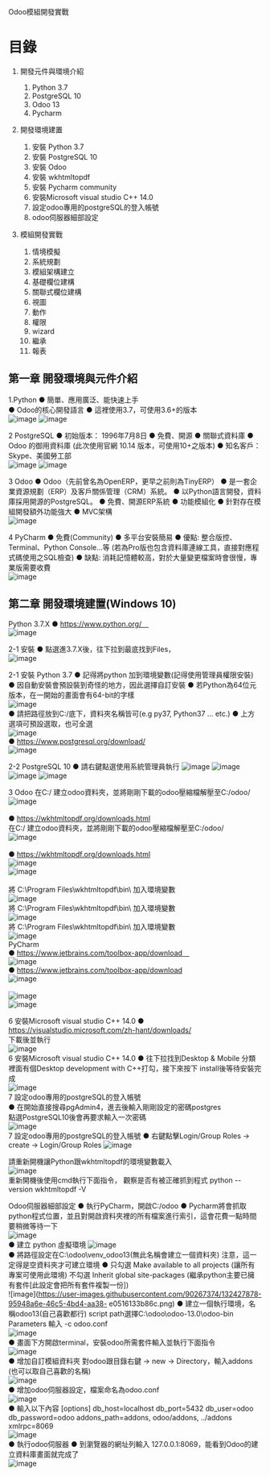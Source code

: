 Odoo模組開發實戰
# 目錄
 1.	開發元件與環境介紹
    1.	Python 3.7
    2.	PostgreSQL 10 
    3.	Odoo 13
    4.	Pycharm
 2.	開發環境建置
    1.	安裝 Python 3.7
    2.	安裝 PostgreSQL 10
    3.	安裝 Odoo
    4.	安裝 wkhtmltopdf
    5.	安裝 Pycharm community
    6.	安裝Microsoft visual studio C++ 14.0
    7.	設定odoo專用的postgreSQL的登入帳號
    8.	odoo伺服器細部設定
 
 3. 模組開發實戰
    1.	情境模擬
    2.	系統規劃
    3.	模組架構建立
    4.	基礎欄位建構
    5.	關聯式欄位建構
    6.	視圖
    7.	動作
    8.	權限
    9.	wizard
    10.	繼承
    11.	報表

## 第一章 開發環境與元件介紹
1.Python
    ●	簡單、應用廣泛、能快速上手      
    ● Odoo的核心開發語言
    ● 這裡使用3.7，可使用3.6+的版本 
    <br/>
    ![image](https://user-images.githubusercontent.com/90267374/132378090-e3dbfa23-8aea-4676-9cb6-f9e2156c0760.png) 
    ![image](https://user-images.githubusercontent.com/90267374/132426077-eaf595a3-df2b-4b49-a257-7c3aee82adba.png)

    
2 PostgreSQL
    ●	初始版本： 1996年7月8日
    ●	免費、開源
    ●	關聯式資料庫
    ●	Odoo 的御用資料庫 (此次使用官網 10.14 版本，可使用10+之版本)
    ●	知名客戶： Skype、美國勞工部
    <br/>
    ![image](https://user-images.githubusercontent.com/90267374/132426179-ecd5676e-4a62-4356-9a9a-5796ccb3f0ee.png)
    ![image](https://user-images.githubusercontent.com/90267374/132426244-031b78ba-b483-48b6-a801-c4c491389893.png)

 
3 Odoo
    ●	Odoo（先前曾名為OpenERP，更早之前則為TinyERP）
    ●	是一套企業資源規劃（ERP）及客戶關係管理（CRM）系統。
    ●	以Python語言開發，資料庫採用開源的PostgreSQL。
    ●	免費、開源ERP系統
    ●	功能模組化
    ●	針對存在模組開發額外功能強大
    ●	MVC架構
    <br/>
    ![image](https://user-images.githubusercontent.com/90267374/132426322-355c1607-67e3-49ee-91d4-b295d6907eef.png)

4 PyCharm
    ●	免費(Community)
    ●	多平台安裝簡易
    ●	優點: 整合版控、Terminal、Python Console...等
    (若為Pro版也包含資料庫連線工具，直接對應程式碼使用之SQL檢查)
    ●	缺點: 消耗記憶體較高，對於大量變更檔案時會很慢，專業版需要收費
    <br/>
    ![image](https://user-images.githubusercontent.com/90267374/132426356-6a4cff07-1e81-4ea3-9b3e-17f5fcb4ea82.png) 

 
## 第二章 開發環境建置(Windows 10)
Python 3.7.X
    ●	https://www.python.org/ 
    <br/>
    ![image](https://user-images.githubusercontent.com/90267374/132426467-749bb1f1-eee0-442c-988f-bf36cbf8b4d5.png)

2-1 安裝
    ●	點選進3.7.X後，往下拉到最底找到Files，
    <br/>
    ![image](https://user-images.githubusercontent.com/90267374/132426549-00ff245d-a2d1-4a7b-8a0b-3997774523ba.png)

2-1 安裝 Python 3.7
    ●	記得將python 加到環境變數(記得使用管理員權限安裝)
    ●	因自動安裝會預設裝到奇怪的地方，因此選擇自訂安裝
    ●	若Python為64位元版本，在一開始的畫面會有64-bit的字樣
    <br/>
    ![image](https://user-images.githubusercontent.com/90267374/132426628-3cf4c4e3-26b5-4d23-b8eb-0612b419fe66.png)
    <br/>
    ●	請把路徑放到C:/底下，資料夾名稱皆可(e.g py37, Python37 … etc.)
    ●	上方選項可預設選取，也可全選
    <br/>
    ![image](https://user-images.githubusercontent.com/90267374/132426667-eb9de1ad-67a9-4c37-abc4-598d621c47de.png)
    <br/>
    ●	https://www.postgresql.org/download/
     <br/>
    ![image](https://user-images.githubusercontent.com/90267374/132426957-580aca85-9cbe-4a2b-a6cb-9ee8c333f729.png) 


2-2 PostgreSQL 10
    ●	請右鍵點選使用系統管理員執行
    ![image](https://user-images.githubusercontent.com/90267374/132427073-46cec859-0ec1-4d35-9199-7ca8e56b09f7.png)
    ![image](https://user-images.githubusercontent.com/90267374/132427084-5640f10b-451f-4bbe-bd4d-4e439438b4cf.png)
    ![image](https://user-images.githubusercontent.com/90267374/132427104-610ccf24-9cae-4854-9c62-a7931259c91b.png)
    ![image](https://user-images.githubusercontent.com/90267374/132427119-ede4ee89-4913-41fb-a5d7-4d960f69e7f3.png)
 
3 Odoo
    在C:/ 建立odoo資料夾，並將剛剛下載的odoo壓縮檔解壓至C:/odoo/ 
    <br/>
    ![image](https://user-images.githubusercontent.com/90267374/132427152-91274c96-899b-4366-86a0-c8f22c3face0.png)        
    <br/>
    ●	https://wkhtmltopdf.org/downloads.html    
    在C:/ 建立odoo資料夾，並將剛剛下載的odoo壓縮檔解壓至C:/odoo/
    <br/>
    ![image](https://user-images.githubusercontent.com/90267374/132427203-d2fd90d5-f8f4-409b-b6c4-0ddd56b86d90.png)    
    <br/>
    ●	https://wkhtmltopdf.org/downloads.html
    <br/>
    ![image](https://user-images.githubusercontent.com/90267374/132427251-abc7c62c-9c0f-42dc-978a-3bfc9434a2aa.png)
    <br/>
    ![image](https://user-images.githubusercontent.com/90267374/132427285-0df4e88c-bb66-492f-beff-ed107ec7a0cb.png)    
    <br/>
    將 C:\Program Files\wkhtmltopdf\bin\ 加入環境變數
    <br/>
    ![image](https://user-images.githubusercontent.com/90267374/132427311-b0c2182e-c20b-4b32-b46b-a38c3896c86e.png)
    <br/>
    將 C:\Program Files\wkhtmltopdf\bin\ 加入環境變數
    <br/>
    ![image](https://user-images.githubusercontent.com/90267374/132427339-c2e17b6b-085f-44e3-8c1b-507068819f30.png)
    <br/>
    將 C:\Program Files\wkhtmltopdf\bin\ 加入環境變數
    <br/>
    ![image](https://user-images.githubusercontent.com/90267374/132427353-3dace1b7-bb94-4136-810b-b252a6ab8b12.png)
    <br/>
 PyCharm
    <br/>
    ●	https://www.jetbrains.com/toolbox-app/download 
    <br/>
    ![image](https://user-images.githubusercontent.com/90267374/132427412-1c290372-2b82-4312-8a3f-231d9a9f1f28.png)
    <br/>
    ●	https://www.jetbrains.com/toolbox-app/download
    <br/>
    ![image](https://user-images.githubusercontent.com/90267374/132427432-b70185a2-f004-4f50-8e8a-e51492d17a85.png)    
    <br/>
    ![image](https://user-images.githubusercontent.com/90267374/132427462-8080fa3c-0f0c-434c-85a4-7ded3828b528.png)
    <br/>
    ![image](https://user-images.githubusercontent.com/90267374/132427481-015af1a1-1887-4820-9bb1-b0ae3e6b9c37.png)
 
6 安裝Microsoft visual studio C++ 14.0
    ●	https://visualstudio.microsoft.com/zh-hant/downloads/
    <br/>
    下載後並執行
    <br/>
    ![image](https://user-images.githubusercontent.com/90267374/132427502-4a4f4051-e732-46d0-bdc0-33e407ee95ec.png)
    <br/>
    6 安裝Microsoft visual studio C++ 14.0
    ● 往下拉找到Desktop & Mobile 分類裡面有個Desktop development with C++打勾，接下來按下 install後等待安裝完成
    <br/>
    ![image](https://user-images.githubusercontent.com/90267374/132427537-6d26ca3a-ac6d-4d3e-b750-f56e3e0281d6.png)
    <br/>
    7 設定odoo專用的postgreSQL的登入帳號
    <br/>
    ● 在開始直接搜尋pgAdmin4，進去後輸入剛剛設定的密碼postgres
    <br/>
      點選PostgreSQL10後會再要求輸入一次密碼
    <br/>
    ![image](https://user-images.githubusercontent.com/90267374/132427567-d15ec86b-ad3f-4411-bced-50c4ab5d858b.png)
    <br/>
    7 設定odoo專用的postgreSQL的登入帳號
    ●	右鍵點擊Login/Group Roles -> create -> Login/Group Roles
      ![image](https://user-images.githubusercontent.com/90267374/132427707-43133b25-753c-462d-aaa9-60826ee8b961.png)

請重新開機讓Python跟wkhtmltopdf的環境變數載入
    <br/>
    ![image](https://user-images.githubusercontent.com/90267374/132427730-2423a8fe-26a5-4996-9ec9-a4bd00a101ee.png)
    <br/>
重新開機後使用cmd執行下面指令，
觀察是否有被正確抓到程式 python --version wkhtmltopdf -V

 Odoo伺服器細部設定
     ●	執行PyCharm，開啟C:/odoo
     ●	Pycharm將會抓取python程式位置，並且對開啟資料夾裡的所有檔案進行索引，這會花費一點時間要稍微等待一下
     <br/>
     ![image](https://user-images.githubusercontent.com/90267374/132427820-688c1e9b-f599-441f-92a0-f8309cedd3f0.png)
     <br/>
     ●	建立 python 虛擬環境
     ![image](https://user-images.githubusercontent.com/90267374/132427846-189eceb9-9801-4752-be58-7e4462091983.png)
     <br/>
     ●	將路徑設定在C:\odoo\venv_odoo13(無此名稱會建立一個資料夾) 注意，這一定得是空資料夾才可建立環境
     ●	只勾選 Make available to all projects (讓所有專案可使用此環境) 不勾選 Inherit global site-packages 
     (繼承python主要已擁有套件[此設定會把所有套件複製一份])
     <br/>
     ![image](https://user-images.githubusercontent.com/90267374/132427878-95948a6e-46c5-4bd4-aa38-   e0516133b86c.png) 
  ●	建立一個執行環境，名稱odoo13(自己喜歡都行) script path選擇C:\odoo\odoo-13.0\odoo-bin
      Parameters 輸入 -c odoo.conf
      <br/>
      ![image](https://user-images.githubusercontent.com/90267374/132427935-0663b81c-e3fe-4393-96d8-a3ee8b43d0ef.png)
      <br/>
  ●	畫面下方開啟terminal，安裝odoo所需套件輸入並執行下面指令
    <br/>
    ![image](https://user-images.githubusercontent.com/90267374/132427991-26dd53bf-807d-433f-8c79-5832ec4fd4b2.png)
    <br/>
  ●	增加自訂模組資料夾
    對odoo跟目錄右鍵 -> new -> Directory，輸入addons (也可以取自己喜歡的名稱)
    <br/>
    ![image](https://user-images.githubusercontent.com/90267374/132428035-310db03d-a897-442f-bbc7-16a415737409.png)
    <br/>
  ●	增加odoo伺服器設定，檔案命名為odoo.conf
    <br/>
    ![image](https://user-images.githubusercontent.com/90267374/132428064-6fa23606-4bc7-44d8-baa9-cb0c464aac83.png)
    <br/>
  ●	輸入以下內容
      [options] 
      db_host=localhost 
      db_port=5432 
      db_user=odoo 
      db_password=odoo
      addons_path=addons, odoo/addons, ../addons xmlrpc=8069
      <br/>
      ![image](https://user-images.githubusercontent.com/90267374/132428108-3ffedc20-9e13-4ddf-8c29-f93eab6a3a6d.png)
      <br/>
  ●	執行odoo伺服器
  ●	到瀏覽器的網址列輸入 127.0.0.1:8069，能看到Odoo的建立資料庫畫面就完成了
  <br/>
  ![image](https://user-images.githubusercontent.com/90267374/132428120-dc8d8f3b-cbb2-4553-b7bc-7e6241788bb3.png)

 

